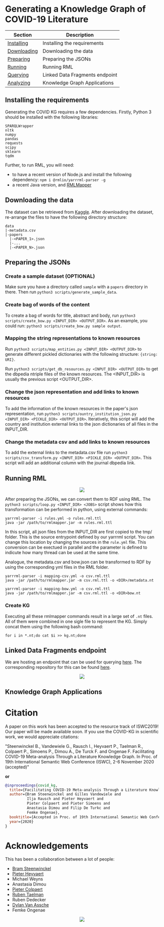 # Generating a Knowledge Graph of COVID-19 Literature

| Section | Description |
|-|-|
| [Installing](#installing-the-requirements) | Installing the requirements |
| [Downloading](#downloading-the-data) | Downloading the data |
| [Preparing](#preparing-the-jsons) | Preparing the JSONs |
| [Running](#running-rml) | Running RML |
| [Querying](#linked-data-fragments-endpoint) | Linked Data Fragments endpoint |
| [Analyzing](#knowledge-graph-applications) | Knowledge Graph Applications |

## Installing the requirements

Generating the COVID KG requires a few dependencies. Firstly, Python 3 should be installed with the following libraries:
```
SPARQLWrapper
nltk
numpy
pandas
requests
scipy
sklearn
tqdm
```

Further, to run RML, you will need:
* to have a recent version of Node.js and install the following dependency: `npm i @rmlio/yarrrml-parser -g`
* a recent Java version, and [RMLMapper](https://github.com/RMLio/rmlmapper-java)

## Downloading the data

The dataset can be retrieved from [Kaggle](https://www.kaggle.com/allen-institute-for-ai/CORD-19-research-challenge). After downloading the dataset, re-arrange the files to have the following directory structure:
```
data
|-metadata.csv
|-papers
  |-<PAPER_1>.json
  |-...
  |-<PAPER_N>.json
```

## Preparing the JSONs

### Create a sample dataset (OPTIONAL)
Make sure you have a directory called `sample` with a `papers` directory in there. Then run `python3 scripts/generate_sample_data`.

### Create bag of words of the content
To create a bag of words for title, abstract and body, run `python3 scripts/create_bow.py <INPUT_DIR> <OUTPUT_DIR>`. As an example, you could run: `python3 scripts/create_bow.py sample output`.

### Mapping the string representations to known resources
Run `python3 scripts/map_entities.py <INPUT_DIR> <OUTPUT_DIR>` to generate different pickled dictionaries with the following structure: `{string: URI}`.

Run `python3 scripts/get_db_resources.py <INPUT_DIR> <OUTPUT_DIR>` to get the dbpedia ntriple files of the known resources. The <INPUT_DIR> is usually the previous script <OUTPUT_DIR>.

### Change the json representation and add links to known resources
To add the information of the known resources in the paper's json representation, run `python3 scripts/ountry_institution_json.py <INPUT_DIR> <PICKLE_DIR> <OUTPUT_DIR>`. Iteratively, this script will add the country and institution external links to the json dictionaries of all files in the INPUT_DIR.

### Change the metadata csv and add links to known resources
To add the external links to the metadata.csv file run `python3 scripts/csv_transform.py <INPUT_DIR> <PICKLE_DIR> <OUTPUT_DIR>`. This script will add an additional column with the journal dbpedia link.

## Running RML

<p align="center">
  <img src="images/rml.png">
</p>

After preparing the JSONs, we can convert them to RDF using RML. 
The `python3 scripts/loop.py <INPUT_DIR> <JOBS>` script shows how this transformation can be performed in python, using external commands:
```
yarrrml-parser -i rules.yml -o rules.rml.ttl
java -jar /path/to/rmlmapper.jar -m rules.rml.ttl
``` 

In this script, all json files from the INPUT_DIR are first copied to the tmp/ folder. This is the source entrypoint defined by our yarrrml script. You can change this location by changing the sources in the `rule.yml` file.
This conversion can be exectued in parallel and the <JOBS> parameter is defined to indicute how many thread can be used at the same time.
  
Analogue, the metadata.csv and bow.json can be transformed to RDF by using the corresponding yml files in the RML folder.
```
yarrrml-parser -i mapping-csv.yml -o csv.rml.ttl
java -jar /path/to/rmlmapper.jar -m csv.rml.ttl -o <DIR>/metadata.nt
```

```
yarrrml-parser -i mapping-bow.yml -o csv.rml.ttl
java -jar /path/to/rmlmapper.jar -m csv.rml.ttl -o <DIR>bow.nt
``` 

### Create KG
Executing all these rmlmapper commands result in a large set of `.nt` files. All of them were combined in one sigle file to represent the KG.
Simply concat them using the following bash command:
```
for i in *.nt;do cat $i >> kg.nt;done
```

## Linked Data Fragments endpoint

We are hosting an endpoint that can be used for querying [here](https://query-covid19.linkeddatafragments.org/). The corresponding repository for this can be found [here](https://github.com/rubensworks/covid19-web-query-client).

<p align="center">
  <img src="images/ldf.png">
</p>

## Knowledge Graph Applications

# Citation


A paper on this work has been accepted to the resource track of ISWC2019! Our paper will be made available soon. If you use the COVID-KG in scientific work, we would appreciate citations:

"Steenwinckel B., Vandewiele G., Rausch I., Heyvaert P., Taelman R., Colpaert P., Simoens P., Dimou A., De Turck F. and Ongenae F. Facilitating COVID-19 Meta-analysis Through a Literature Knowledge Graph. In Proc. of 19th International Semantic Web Conference (ISWC), 2-6 November 2020 (accepted)"

**or**

```bibtex
@inproceedings{covid_kg,
  title={Facilitating COVID-19 Meta-analysis Through a Literature Knowledge Graph},
  author={Bram Steenwinckel and Gilles Vandewiele and
          Ilja Rausch and Pieter Heyvaert and 
          Pieter Colpaert and Pieter Simoens and
          Anastasia Dimou and Filip De Turkc and
          Femke Ongenae},
  booktitle={Accepted in Proc. of 19th International Semantic Web Conference (ISWC)},
  year={2020}
}
```

# Acknowledgements

This has been a collaboration between a lot of people:
* [Bram Steenwinckel](https://bsteenwi.github.io/)
* [Pieter Heyvaert](https://pieterheyvaert.com/)
* Michael Weyns
* Anastasia Dimou
* [Pieter Colpaert](https://pietercolpaert.be/)
* [Ruben Taelman](https://www.rubensworks.net/)
* Ruben Dedecker
* [Dylan Van Assche](https://www.dylanvanassche.be/)
* Femke Ongenae

<p align="center">
  <img src="images/idlab.png">
</p>
